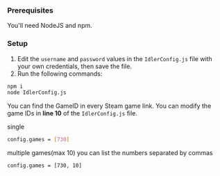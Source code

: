 ### Prerequisites

You'll need NodeJS and npm.

### Setup

1. Edit the `username` and `password` values in the `IdlerConfig.js` file with your own credentials, then save the file.
2. Run the following commands:

```bash
npm i
node IdlerConfig.js
```

You can find the GameID in every Steam game link.
You can modify the game IDs in **line 10** of the `IdlerConfig.js` file.

single

```bash
config.games = [730]
```

multiple games(max 10) you can list the numbers separated by commas

```bash
config.games = [730, 10]
```
